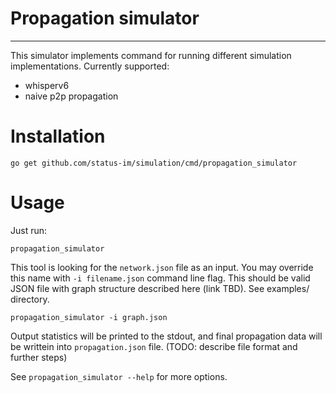 # Propagation simulator
---

This simulator implements command for running different simulation implementations. Currently supported:
 - whisperv6
 - naive p2p propagation

# Installation

```
go get github.com/status-im/simulation/cmd/propagation_simulator
```

# Usage

Just run:
```
propagation_simulator
```

This tool is looking for the `network.json` file as an input. You may override this name with `-i filename.json` command line flag. This should be valid JSON file with graph structure described here (link TBD). See examples/ directory.

```
propagation_simulator -i graph.json
```

Output statistics will be printed to the stdout, and final propagation data will be writtein into `propagation.json` file. (TODO: describe file format and further steps)

See `propagation_simulator --help` for more options.
